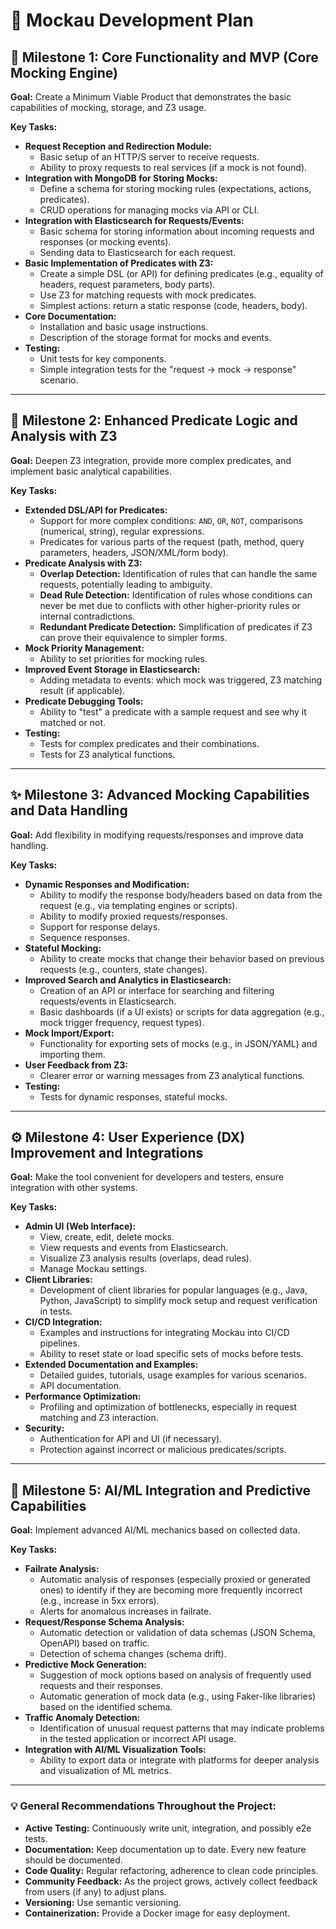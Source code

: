 # 🎯 Mockau Development Plan

## 🏁 Milestone 1: Core Functionality and MVP (Core Mocking Engine)

**Goal:** Create a Minimum Viable Product that demonstrates the basic capabilities of mocking, storage, and Z3 usage.

**Key Tasks:**

* **Request Reception and Redirection Module:**
    * Basic setup of an HTTP/S server to receive requests.
    * Ability to proxy requests to real services (if a mock is not found).
* **Integration with MongoDB for Storing Mocks:**
    * Define a schema for storing mocking rules (expectations, actions, predicates).
    * CRUD operations for managing mocks via API or CLI.
* **Integration with Elasticsearch for Requests/Events:**
    * Basic schema for storing information about incoming requests and responses (or mocking events).
    * Sending data to Elasticsearch for each request.
* **Basic Implementation of Predicates with Z3:**
    * Create a simple DSL (or API) for defining predicates (e.g., equality of headers, request parameters, body parts).
    * Use Z3 for matching requests with mock predicates.
    * Simplest actions: return a static response (code, headers, body).
* **Core Documentation:**
    * Installation and basic usage instructions.
    * Description of the storage format for mocks and events.
* **Testing:**
    * Unit tests for key components.
    * Simple integration tests for the "request -> mock -> response" scenario.

---

## 🚀 Milestone 2: Enhanced Predicate Logic and Analysis with Z3

**Goal:** Deepen Z3 integration, provide more complex predicates, and implement basic analytical capabilities.

**Key Tasks:**

* **Extended DSL/API for Predicates:**
    * Support for more complex conditions: `AND`, `OR`, `NOT`, comparisons (numerical, string), regular expressions.
    * Predicates for various parts of the request (path, method, query parameters, headers, JSON/XML/form body).
* **Predicate Analysis with Z3:**
    * **Overlap Detection:** Identification of rules that can handle the same requests, potentially leading to ambiguity.
    * **Dead Rule Detection:** Identification of rules whose conditions can never be met due to conflicts with other higher-priority rules or internal contradictions.
    * **Redundant Predicate Detection:** Simplification of predicates if Z3 can prove their equivalence to simpler forms.
* **Mock Priority Management:**
    * Ability to set priorities for mocking rules.
* **Improved Event Storage in Elasticsearch:**
    * Adding metadata to events: which mock was triggered, Z3 matching result (if applicable).
* **Predicate Debugging Tools:**
    * Ability to "test" a predicate with a sample request and see why it matched or not.
* **Testing:**
    * Tests for complex predicates and their combinations.
    * Tests for Z3 analytical functions.

---

## ✨ Milestone 3: Advanced Mocking Capabilities and Data Handling

**Goal:** Add flexibility in modifying requests/responses and improve data handling.

**Key Tasks:**

* **Dynamic Responses and Modification:**
    * Ability to modify the response body/headers based on data from the request (e.g., via templating engines or scripts).
    * Ability to modify proxied requests/responses.
    * Support for response delays.
    * Sequence responses.
* **Stateful Mocking:**
    * Ability to create mocks that change their behavior based on previous requests (e.g., counters, state changes).
* **Improved Search and Analytics in Elasticsearch:**
    * Creation of an API or interface for searching and filtering requests/events in Elasticsearch.
    * Basic dashboards (if a UI exists) or scripts for data aggregation (e.g., mock trigger frequency, request types).
* **Mock Import/Export:**
    * Functionality for exporting sets of mocks (e.g., in JSON/YAML) and importing them.
* **User Feedback from Z3:**
    * Clearer error or warning messages from Z3 analytical functions.
* **Testing:**
    * Tests for dynamic responses, stateful mocks.

---

## ⚙️ Milestone 4: User Experience (DX) Improvement and Integrations

**Goal:** Make the tool convenient for developers and testers, ensure integration with other systems.

**Key Tasks:**

* **Admin UI (Web Interface):**
    * View, create, edit, delete mocks.
    * View requests and events from Elasticsearch.
    * Visualize Z3 analysis results (overlaps, dead rules).
    * Manage Mockau settings.
* **Client Libraries:**
    * Development of client libraries for popular languages (e.g., Java, Python, JavaScript) to simplify mock setup and request verification in tests.
* **CI/CD Integration:**
    * Examples and instructions for integrating Mockau into CI/CD pipelines.
    * Ability to reset state or load specific sets of mocks before tests.
* **Extended Documentation and Examples:**
    * Detailed guides, tutorials, usage examples for various scenarios.
    * API documentation.
* **Performance Optimization:**
    * Profiling and optimization of bottlenecks, especially in request matching and Z3 interaction.
* **Security:**
    * Authentication for API and UI (if necessary).
    * Protection against incorrect or malicious predicates/scripts.

---

## 🧠 Milestone 5: AI/ML Integration and Predictive Capabilities

**Goal:** Implement advanced AI/ML mechanics based on collected data.

**Key Tasks:**

* **Failrate Analysis:**
    * Automatic analysis of responses (especially proxied or generated ones) to identify if they are becoming more frequently incorrect (e.g., increase in 5xx errors).
    * Alerts for anomalous increases in failrate.
* **Request/Response Schema Analysis:**
    * Automatic detection or validation of data schemas (JSON Schema, OpenAPI) based on traffic.
    * Detection of schema changes (schema drift).
* **Predictive Mock Generation:**
    * Suggestion of mock options based on analysis of frequently used requests and their responses.
    * Automatic generation of mock data (e.g., using Faker-like libraries) based on the identified schema.
* **Traffic Anomaly Detection:**
    * Identification of unusual request patterns that may indicate problems in the tested application or incorrect API usage.
* **Integration with AI/ML Visualization Tools:**
    * Ability to export data or integrate with platforms for deeper analysis and visualization of ML metrics.

---

### 💡 General Recommendations Throughout the Project:

* **Active Testing:** Continuously write unit, integration, and possibly e2e tests.
* **Documentation:** Keep documentation up to date. Every new feature should be documented.
* **Code Quality:** Regular refactoring, adherence to clean code principles.
* **Community Feedback:** As the project grows, actively collect feedback from users (if any) to adjust plans.
* **Versioning:** Use semantic versioning.
* **Containerization:** Provide a Docker image for easy deployment.